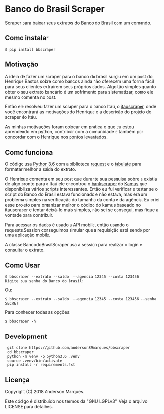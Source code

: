 Banco do Brasil Scraper
============

Scraper para baixar seus extratos do Banco do Brasil com um comando.

Como instalar
-------------

```console
$ pip install bbscraper
```

Motivação
---------

A ideia de fazer um scraper para o banco do brasil surgiu em um post do Henrique Bastos 
sobre como bancos ainda não oferecem uma forma fácil para seus clientes extraírem seus próprios dados.
Algo tão simples quanto obter o seu extrato bancário é um sofrimento para sistematizar, 
como ele mesmo comenta no post.

Então ele resolveu fazer um scraper para o banco Itaú, o [itauscraper](https://github.com/henriquebastos/itauscraper), onde você encontrará as motivações do Henrique e a descrição do projeto do scraper do Itáu.

As minhas motivações foram colocar em prática o que eu estou aprendendo em python, contribuir com
a comunidade e também por concordar com o Henrique nos pontos levantados.

Como funciona
-------------

O código usa [Python 3.6](https://www.python.org/) com a biblioteca [request](http://docs.python-requests.org/en/master/) e o [tabulate](https://pypi.python.org/pypi/tabulate) 
para formatar melhor a saída do extrato. 

O Henrique comenta em seu post que durante sua pesquisa sobre a existia de algo pronto para o Itaú ele 
encontrou o [bankscraper](https://github.com/kamushadenes/bankscraper) do
[Kamus](http://endurance.hyadesinc.com/) que disponibiliza vários scripts
interessantes. Então eu fui verificar e testar se o script do Banco do Brasil estava funcionado e não estava, mas era um problema simples na verificação do tamanho da conta e da agência.
Eu criei esse projeto para organizar melhor o código do kamus baseado no itauscraper e tentar deixá-lo
mais simples, não sei se consegui, mas fique a vontade para contribuir. 

Para acessar os dados é usado a API mobile, então usando o requests.Session conseguimos simular que
a requisição está sendo por uma aplicação mobile.

A classe BancodoBrasilScraper usa a session para realizar o login e consultar o extrato. 

Como Usar
-------------

```console
$ bbscraper --extrato --saldo  --agencia 12345 --conta 123456 
Digite sua senha do Banco do Brasil:
```

Ou:

```console
$ bbscraper --extrato --saldo  --agencia 12345 --conta 123456 --senha SECRET
```

Para conhecer todas as opções:

```console
$ bbscraper -h
```

Development
-----------

```console
 git clone https://github.com/anderson89marques/bbscraper
 cd bbscraper
 python -m venv -p python3.6 .venv
 source .venv/bin/activate
 pip install -r requirements.txt
```

Licença
-------

Copyright (C) 2018 Anderson Marques.

Este código é distribuído nos termos da "GNU LGPLv3". Veja o arquivo LICENSE para detalhes.